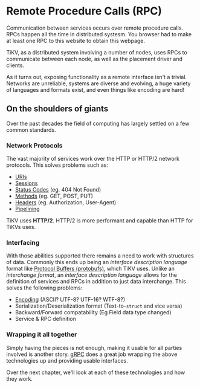 # Remote Procedure Calls (RPC)

Communication between services occurs over remote procedure calls. RPCs happen all the time in distributed systesm. You browser had to make at least one RPC to this website to obtain this webpage.

TiKV, as a distributed system involving a number of nodes, uses RPCs to communicate between each node, as well as the placement driver and clients.

As it turns out, exposing functionality as a remote interface isn't a trivial. Networks are unreliable, systems are diverse and evolving, a huge variety of languages and formats exist, and even things like encoding are hard!

## On the shoulders of giants

Over the past decades the field of computing has largely settled on a few common standards.

### Network Protocols

The vast majority of services work over the HTTP or HTTP/2 network protocols. This solves problems such as:

* [URIs](https://en.wikipedia.org/wiki/Uniform_Resource_Identifier)
* [Sessions](https://en.wikipedia.org/wiki/Hypertext_Transfer_Protocol#HTTP_session)
* [Status Codes](https://en.wikipedia.org/wiki/List_of_HTTP_status_codes) (eg. 404 Not Found)
* [Methods](https://en.wikipedia.org/wiki/Hypertext_Transfer_Protocol#Request_methods) (eg. GET, POST, PUT)
* [Headers](https://en.wikipedia.org/wiki/List_of_HTTP_header_fields) (eg. Authorization, User-Agent)
* [Pipelining](https://en.wikipedia.org/wiki/HTTP_pipelining)

TiKV uses **HTTP/2**. HTTP/2 is more performant and capable than HTTP for TiKVs uses.

### Interfacing

With those abilities supported there remains a need to work with structures of data. Commonly this ends up being an *interface description language* format like [Protocol Buffers (protobufs)](https://developers.google.com/protocol-buffers/), which TiKV uses. Unlike an *interchange format*, an *interface description language* allows for the definition of services and RPCs in addition to just data interchange. This solves the following problems:

* [Encoding](https://en.wikipedia.org/wiki/Character_encoding) (ASCII? UTF-8? UTF-16? WTF-8?)
* Serialization/Deserialization format (Text-to-`struct` and vice versa)
* Backward/Forward compatability (Eg Field data type changed)
* Service & RPC definition

### Wrapping it all together

Simply having the pieces is not enough, making it usable for all parties involved is another story. [gRPC](https://grpc.io/) does a great job wrapping the above technologies up and providing usable interfaces.

Over the next chapter, we'll look at each of these technologies and how they work.